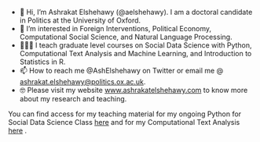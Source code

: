 - 👋 Hi, I’m Ashrakat Elshehawy (@aelshehawy). I am a doctoral candidate in Politics at the University of Oxford.
- 👀 I’m interested in Foreign Interventions, Political Economy, Computational Social Science, and Natural Language Processing.
- 👩🏽‍🏫 I teach graduate level courses on Social Data Science with Python, Computational Text Analysis and Machine Learning, and Introduction to Statistics in R.
- 📫 How to reach me @AshElshehawy on Twitter or email me @ ashrakat.elshehawy@politics.ox.ac.uk. 
- 🤓 Please visit my website www.ashrakatelshehawy.com to know more about my research and teaching.


You can find access for my teaching material for my ongoing Python for Social Data Science Class [here](https://github.com/aelshehawy/PythonSocialDataScience) and for my Computational Text Analysis [here](https://github.com/aelshehawy/text-as-data-computational-text-analysis-oxford) .

<!---
aelshehawy/aelshehawy is a ✨ special ✨ repository because its `README.md` (this file) appears on your GitHub profile.
You can click the Preview link to take a look at your changes.
--->
